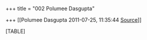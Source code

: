 +++
title = "002 Polumee Dasgupta"

+++
[[Polumee Dasgupta	2011-07-25, 11:35:44 [Source](https://groups.google.com/g/bvparishat/c/Nj45onf26UQ)]]



[TABLE]

